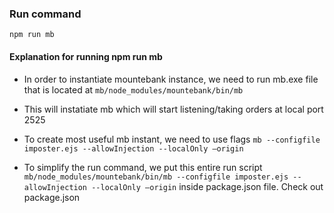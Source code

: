 ### Run command

`npm run mb`

#### Explanation for running npm run mb
 
- In order to instantiate mountebank instance, we need to run mb.exe file that is located at
`mb/node_modules/mountebank/bin/mb`

- This will instatiate mb which will start listening/taking orders at local port 2525
- To create most useful mb instant, we need to use flags `mb --configfile imposter.ejs --allowInjection --localOnly –origin`
- To simplify the run command, we put this entire run script `mb/node_modules/mountebank/bin/mb --configfile imposter.ejs --allowInjection --localOnly –origin` inside package.json file. Check out package.json

